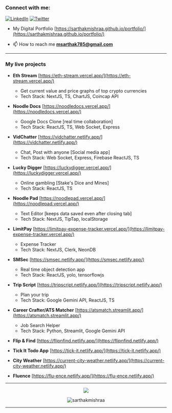 <h3 align="left">Connect with me:</h3>

[![LinkedIn](https://skillicons.dev/icons?i=linkedin)](https://www.linkedin.com/in/sarthakmishraa/)
[![Twitter](https://skillicons.dev/icons?i=twitter)](https://twitter.com/sarthakmishra_4)

- My Digital Portfolio [https://sarthakmishraa.github.io/portfolio/](https://sarthakmishraa.github.io/portfolio/)

- 📫 How to reach me **msarthak785@gmail.com**

<hr />

<h3 align="left">My live projects</h3>

- **Eth Stream** [https://eth-stream.vercel.app/](https://eth-stream.vercel.app/) 
	- Get current value and price graphs of top crypto currencies
	- Tech Stack: NextJS, TS, ChartJS, Coincap API

- **Noodle Docs** [https://noodledocs.vercel.app/](https://noodledocs.vercel.app/) 
	- Google Docs Clone [real time collaboration] 
	- Tech Stack: ReactJS, TS, Web Socket, Express

- **VidChatter** [https://vidchatter.netlify.app/](https://vidchatter.netlify.app/)
	- Chat, Post with anyone [Social media app]
	- Tech Stack: Web Socket, Express, Firebase ReactJS, TS

- **Lucky Digger** [https://luckydigger.vercel.app/](https://luckydigger.vercel.app/)
	- Online gambling [Stake's Dice and Mines]
	- Tech Stack: ReactJS, TS

- **Noodle Pad** [https://noodlepad.vercel.app/](https://noodlepad.vercel.app/)
	- Text Editor [keeps data saved even after closing tab]
	- Tech Stack: NextJS, TipTap, localStorage

- **LimitPay** [https://limitpay-expense-tracker.vercel.app/](https://limitpay-expense-tracker.vercel.app/)
	- Expense Tracker
	- Tech Stack: NextJS, Clerk, NeonDB

- **SMSec** [https://smsec.netlify.app/](https://smsec.netlify.app/)
	- Real time object detection app
	- Tech Stack: ReactJS, yolo, tensorflowjs

- **Trip Script** [https://tripscript.netlify.app/](https://tripscript.netlify.app/)
	- Plan your trip
	- Tech Stack: Google Gemini API, ReactJS, TS

- **Career Crafter/ATS Matcher** [https://atsmatch.streamlit.app/](https://atsmatch.streamlit.app/)
	- Job Search Helper
	- Tech Stack: Python, Streamlit, Google Gemini API

- **Flip & Find** [https://flipnfind.netlify.app/](https://flipnfind.netlify.app/)

- **Tick It Todo App** [https://tick-it.netlify.app/](https://tick-it.netlify.app/)

- **City Weather** [https://current-city-weather.netlify.app/](https://current-city-weather.netlify.app/)

- **Fluence** [https://flu-ence.netlify.app/](https://flu-ence.netlify.app/)

<hr />

<p align="center"><img src= 'https://capsule-render.vercel.app/api?type=rect&color=gradient&height=2.5'/></p>

<p align="center"><img align="center" src="https://github-readme-stats.vercel.app/api/top-langs?username=sarthakmishraa&show_icons=true&locale=en&layout=compact" alt="sarthakmishraa" /></p>
<hr />
